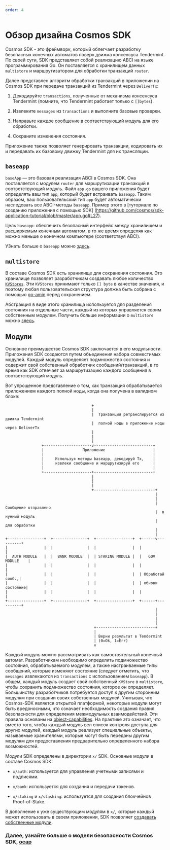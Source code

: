 ```yaml
---
order: 4
---
```


# Обзор дизайна Cosmos SDK

Cosmos SDK - это фреймворк, который облегчает разработку безопасных конечных автоматов поверх движка консенсуса Tendermint. По своей сути, SDK представляет собой реализацию ABCI на языке программирования Go. Он поставляется с хранилищем данных `multistore` и маршрутизатором для обработки транзакций `router`.

Далее представлен алгоритм обработки транзакций в приложении на Cosmos SDK при передаче транзакций из Tendermint через `DeliverTx`:

1. Декодируйте `transactions`, полученные от механизма консенсуса Tendermint (помните, что Tendermint работает только с `[]bytes`).

2. Извлеките `messages` из `transactions` и выполните базовые проверки.

3. Направьте каждое сообщение в соответствующий модуль для его обработки.

4. Сохраните изменения состояния.

Приложение также позволяет генерировать транзакции, кодировать их и передавать их базовому движку Tendermint для их трансляции.

## `baseapp`

`baseApp` — это базовая реализация ABCI в Cosmos SDK. Она поставляется с модулем `router` для маршрутизации транзакций в соответствующий модуль. Файл `app.go` вашего приложения будет определять ваш тип `app`, который будет встраивать `baseapp`. Таким образом, ваш пользовательский тип `app` будет автоматически наследовать все ABCI-методы `baseapp`. Пример этого в [туториале по созданию приложения с помощью SDK] (https://github.com/cosmos/sdk-application-tutorial/blob/master/app.go#L27).

Цель `baseapp`: обеспечить безопасный интерфейс между хранилищем и расширяемым конечным автоматом, в то же время определяя как можно меньше о конечном компьютере (соответствуя ABCI).

УЗнать больше о `baseapp` можно [здесь](../concepts/baseapp.md).

## `multistore`

В составе Cosmos SDK есть хранилище для сохранения состояния. Это хранилище позволяет разработчикам создавать любое количество [`KVStores`](https://github.com/blocklayerhq/chainkit). Эти `KVStores` принимают только `[] byte` в качестве значения, и поэтому любая пользовательская структура должна быть собрана с помощью [go-amin](https://github.com/tendermint/go-amino) перед сохранением.

Абстракция в виде этого хранилища используется для разделения состояния на отдельные части, каждый из которых управляется своим собственным модулем. Получить больше информации о `multistore` можно [здесь](../concepts/store.md).

## Модули

Основное преимуществе Cosmos SDK заключается в его модульности. Приложения SDK создаются путем объединения набора совместимых модулей. Каждый модуль определяет подмножество состояния и содержит свой собственный обработчик сообщений/транзакций, в то время как SDK отвечает за маршрутизацию каждого сообщения в соответствующий модуль.

Вот упрощенное представление о том, как транзакция обрабатывается приложением каждого полной ноды, когда она получена в валидном блоке:

```
                                      +
                                      |
                                      |  Транзакция ретранслируется из движка Tendermint
                                      |  полной ноды в приложение ноды через DeliverTx
                                      |  
                                      |
                                      |
                +---------------------v--------------------------+
                |                 Приложение                     |
                |                                                |
                |     Используя методы baseapp, декодируй Tx,    |
                |     извлеки сообщение и маршрутизируй его      |
                |                                                |
                +---------------------+--------------------------+
                                      |
                                      |
                                      |
                                      +---------------------------+
                                                                  |
                                                                  |
                                                                  |  Сообщение отправлено
                                                                  |  в нужный модуль
                                                                  |  для обработки
                                                                  |
                                                                  |
+----------------+  +---------------+  +----------------+  +------v----------+
|                |  |               |  |                |  |                 |
|  AUTH MODULE   |  |  BANK MODULE  |  | STAKING MODULE |  |   GOV MODULE    |
|                |  |               |  |                |  |                 |
|                |  |               |  |                |  | Обработай сооб.,|
|                |  |               |  |                |  | обнови состояние|
|                |  |               |  |                |  |                 |
+----------------+  +---------------+  +----------------+  +------+----------+
                                                                  |
                                                                  |
                                                                  |
                                                                  |
                                       +--------------------------+
                                       |
                                       | Верни результат в Tendermint
                                       | (0=Ok, 1=Err)
                                       v
```

Каждый модуль можно рассматривать как самостоятельный конечный автомат. Разработчикам необходимо определить подмножество состояния, обрабатываемого модулем, а также настраиваемые типы сообщений, которые изменяют состояние (следует отметить, что `messages` извлекаются из `transactions` с использованием `baseapp`). В общем, каждый модуль создает свой собственный `KVStore` в `multistore`, чтобы сохранить подмножество состояния, которое он определяет. Большинству разработчиков потребуется доступ к другим сторонним модулям при создании своих собственных модулей. Учитывая, что Cosmos-SDK является открытой платформой, некоторые модули могут быть вредоносными, что означает необходимость создания правил безопасности для определения межмодульных взаимодействий. Эти правила основаны на [object-capabilities](../core/ocap.md). На практике это означает, что вместо того, чтобы каждый модуль вел список контроля доступа для других модулей, каждый модуль реализует специальные объекты, называемые хранителями, которые могут быть переданы другим модулям для предоставления предварительно определенного набора возможностей.

Модули SDK определены в директории `x/` SDK. Основные модули в составе Cosmos SDK:

- `x/auth`: используется для управления учетными записями и подписями.

- `x/bank`: используется для создания и передачи токенов.

- `x/staking` и `x/slashing`: используется для создания блокчейнов Proof-of-Stake.

В дополнение к уже существующим модулям в `x/`, которые каждый может использовать в своем приложении, SDK позволяет [создавать собственные модули](https://cosmos.network/docs/tutorial/keeper.html).

### Далее, узнайте больше о модели безопасности Cosmos SDK, [ocap](./ocap.md)
